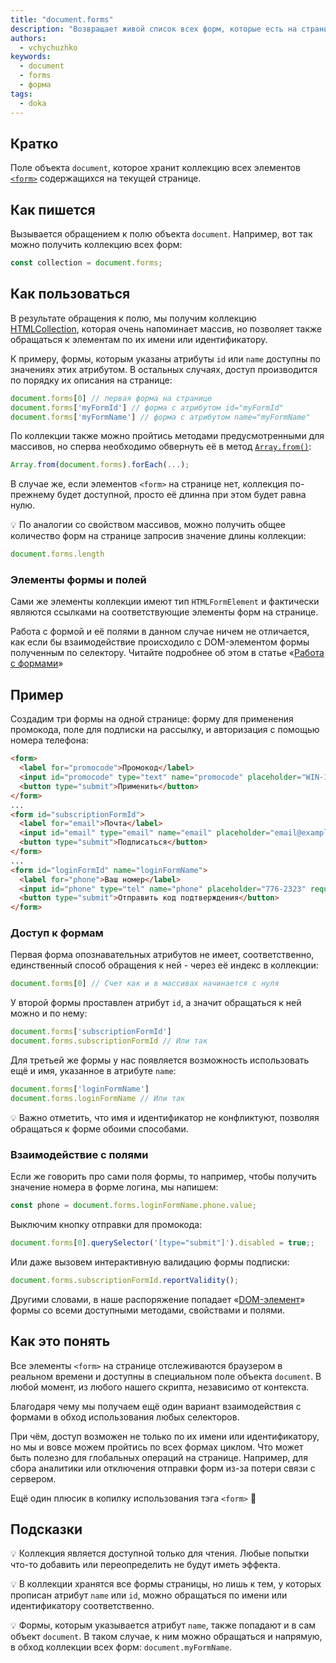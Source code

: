 ```yaml
---
title: "document.forms"
description: "Возвращает живой список всеx форм, которые есть на странице."
authors:
  - vchychuzhko
keywords:
  - document
  - forms
  - форма
tags:
  - doka
---
```


## Кратко

Поле объекта `document`, которое хранит коллекцию всех элементов [`<form>`](/html/form) содержащихся на текущей странице.

## Как пишется

Вызывается обращением к полю объекта `document`. Например, вот так можно получить коллекцию всех форм:

```js
const collection = document.forms;
```

## Как пользоваться

В результате обращения к полю, мы получим коллекцию [HTMLCollection](/js/htmlcollection-and-nodelist), которая очень напоминает массив, но позволяет также обращаться к элементам по их имени или идентификатору.

К примеру, формы, которым указаны атрибуты `id` или `name` доступны по значениях этих атрибутом. В остальных случаях, доступ производится по порядку их описания на странице:

```js
document.forms[0] // первая форма на странице
document.forms['myFormId'] // форма с атрибутом id="myFormId"
document.forms['myFormName'] // форма с атрибутом name="myFormName"
```

По коллекции также можно пройтись методами предусмотренными для массивов, но сперва необходимо обвернуть её в метод [`Array.from()`](/js/array-from):

```js
Array.from(document.forms).forEach(...);
```

В случае же, если элементов `<form>` на странице нет, коллекция по-прежнему будет доступной, просто её длинна при этом будет равна нулю.

<aside>

💡 По аналогии со свойством массивов, можно получить общее количество форм на странице запросив значение длины коллекции:

```js
document.forms.length
```

</aside>

### Элементы формы и полей

Сами же элементы коллекции имеют тип `HTMLFormElement` и фактически являются ссылками на соответствующие элементы форм на странице.

Работа с формой и её полями в данном случае ничем не отличается, как если бы взаимодействие происходило с DOM-элементом формы полученным по селектору. Читайте подробнее об этом в статье «[Работа с формами](/js/deal-with-forms#sobiraem-dannye-iz-formy)»

## Пример

Создадим три формы на одной странице: форму для применения промокода, поле для подписки на рассылку, и авторизация с помощью номера телефона:

```html
<form>
  <label for="promocode">Промокод</label>
  <input id="promocode" type="text" name="promocode" placeholder="WIN-1234" required>
  <button type="submit">Применить</button>
</form>
...
<form id="subscriptionFormId">
  <label for="email">Почта</label>
  <input id="email" type="email" name="email" placeholder="email@example.com" required>
  <button type="submit">Подписаться</button>
</form>
...
<form id="loginFormId" name="loginFormName">
  <label for="phone">Ваш номер</label>
  <input id="phone" type="tel" name="phone" placeholder="776-2323" required>
  <button type="submit">Отправить код подтверждения</button>
</form>
```

### Доступ к формам

Первая форма опознавательных атрибутов не имеет, соответственно, единственный способ обращения к ней - через её индекс в коллекции:

```js
document.forms[0] // Счет как и в массивах начинается с нуля
```

У второй формы проставлен атрибут `id`, а значит обращаться к ней можно и по нему:

```js
document.forms['subscriptionFormId']
document.forms.subscriptionFormId // Или так
```

Для третьей же формы у нас появляется возможность использовать ещё и имя, указанное в атрибуте `name`:

```js
document.forms['loginFormName']
document.forms.loginFormName // Или так
```

<aside>

💡 Важно отметить, что имя и идентификатор не конфликтуют, позволяя обращаться к форме обоими способами.

</aside>

### Взаимодействие с полями

Если же говорить про сами поля формы, то например, чтобы получить значение номера в форме логина, мы напишем:

```js
const phone = document.forms.loginFormName.phone.value;
```

Выключим кнопку отправки для промокода:

```js
document.forms[0].querySelector('[type="submit"]').disabled = true;;
```

Или даже вызовем интерактивную валидацию формы подписки:

```js
document.forms.subscriptionFormId.reportValidity();
```

Другими словами, в наше распоряжение попадает «[DOM-элемент](/js/element)» формы со всеми доступными методами, свойствами и полями.

## Как это понять

Все элементы `<form>` на странице отслеживаются браузером в реальном времени и доступны в специальном поле объекта `document`. В любой момент, из любого нашего скрипта, независимо от контекста.

Благодаря чему мы получаем ещё один вариант взаимодействия с формами в обход использования любых селекторов.

При чём, доступ возможен не только по их имени или идентификатору, но мы и вовсе можем пройтись по всех формах циклом. Что может быть полезно для глобальных операций на странице. Например, для сбора аналитики или отключения отправки форм из-за потери связи с сервером.

Ещё один плюсик в копилку использования тэга `<form>` 🙂

## Подсказки

💡 Коллекция является доступной только для чтения. Любые попытки что-то добавить или переопределить не будут иметь эффекта.

💡 В коллекции хранятся все формы страницы, но лишь к тем, у которых прописан атрибут `name` или `id`, можно обращаться по имени или идентификатору соответственно.

💡 Формы, которым указывается атрибут `name`, также попадают и в сам объект `document`. В таком случае, к ним можно обращаться и напрямую, в обход коллекции всех форм: `document.myFormName`.
